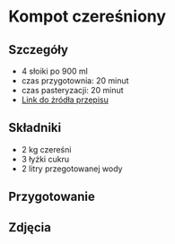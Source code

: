# Kompot czereśniony

## Szczegóły
+ 4 słoiki po 900 ml
+ czas przygotownia: 20 minut
+ czas pasteryzacji: 20 minut
+ [Link do żródła przepisu](https://aniagotuje.pl/przepis/kompot-z-czeresni)

## Składniki
+ 2 kg czereśni
+ 3 łyżki cukru
+ 2 litry przegotowanej wody

## Przygotowanie


## Zdjęcia